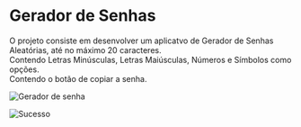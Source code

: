# Gerador de Senhas
O projeto consiste em desenvolver um aplicatvo de Gerador de Senhas Aleatórias, até no máximo 20 caracteres.<br>
Contendo Letras Minúsculas, Letras Maiúsculas, Números e Símbolos como opções.<br>
Contendo o botão de copiar a senha.

![Gerador de senha](https://github.com/GustavoSchiavinato/Gerador_de_Senhas/blob/main/Gerador%20de%20Senha.jpg)


![Sucesso](https://github.com/GustavoSchiavinato/Gerador_de_Senhas/blob/main/Gerador%20de%20Senha.jpg)
